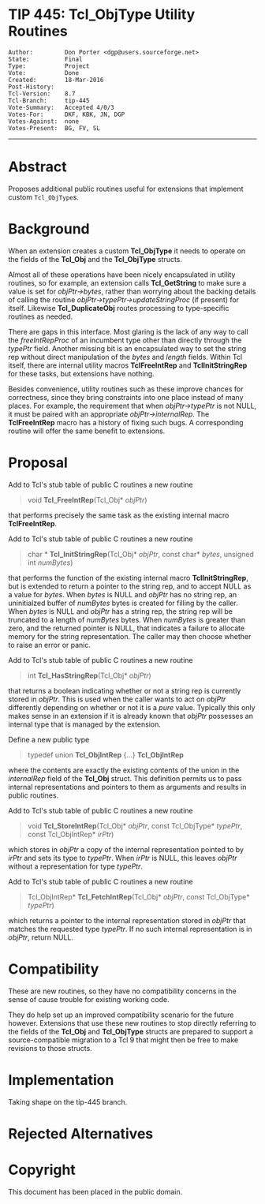# TIP 445: Tcl_ObjType Utility Routines
	Author:         Don Porter <dgp@users.sourceforge.net>
	State:          Final
	Type:           Project
	Vote:           Done
	Created:        18-Mar-2016
	Post-History:   
	Tcl-Version:	8.7
	Tcl-Branch:     tip-445
	Vote-Summary:   Accepted 4/0/3
	Votes-For:      DKF, KBK, JN, DGP
	Votes-Against:  none
	Votes-Present:  BG, FV, SL
-----

# Abstract

Proposes additional public routines useful for extensions that implement
custom `Tcl_ObjType`s.

# Background

When an extension creates a custom **Tcl\_ObjType** it needs to operate
on the fields of the **Tcl\_Obj** and the **Tcl\_ObjType** structs.

Almost all of these operations have been nicely encapsulated in utility
routines, so for example, an extension calls **Tcl\_GetString** to make
sure a value is set for _objPtr->bytes_, rather than worrying about the
backing details of calling the routine _objPtr->typePtr->updateStringProc_
\(if present\) for itself.  Likewise **Tcl\_DuplicateObj** routes
processing to type-specific routines as needed.

There are gaps in this interface.  Most glaring is the lack of any way
to call the _freeIntRepProc_ of an incumbent type other than directly
through the _typePtr_ field.  Another missing bit is an encapsulated way
to set the string rep without direct manipulation of the _bytes_
and _length_ fields.  Within Tcl itself, there are internal utility
macros **TclFreeIntRep** and **TclInitStringRep** for these tasks,
but extensions have nothing.

Besides convenience, utility routines such as these improve chances
for correctness, since they bring constraints into one place instead of
many places.  For example, the requirement that when _objPtr->typePtr_
is not NULL, it must be paired with an appropriate _objPtr->internalRep_.
The **TclFreeIntRep** macro has a history of fixing such bugs.  A
corresponding routine will offer the same benefit to extensions.

# Proposal

Add to Tcl's stub table of public C routines a new routine

 > void **Tcl\_FreeIntRep**\(Tcl\_Obj\* _objPtr_\)

that performs precisely the same task as the existing internal
macro **TclFreeIntRep**.

Add to Tcl's stub table of public C routines a new routine 

 > char \* **Tcl\_InitStringRep**\(Tcl\_Obj\* _objPtr_, const char\* _bytes_, unsigned int _numBytes_\)

that performs the function of the existing internal
macro **TclInitStringRep**, but is extended to return a pointer to the
string rep, and to accept NULL as a value for _bytes_.  When _bytes_ is
NULL and _objPtr_ has no string rep, an uninitialzed buffer
of _numBytes_ bytes is created for filling by the caller.
When _bytes_ is NULL and _objPtr_ has a string rep, the string rep will
be truncated to a length of _numBytes_ bytes.  When _numBytes_ is 
greater than zero, and the returned pointer is NULL, that indicates a
failure to allocate memory for the string representation.  The caller
may then choose whether to raise an error or panic.

Add to Tcl's stub table of public C routines a new routine 

 > int **Tcl\_HasStringRep**\(Tcl\_Obj\* _objPtr_\)

that returns a boolean indicating whether or not a string rep
is currently stored in _objPtr_.  This is used when the caller
wants to act on _objPtr_ differently depending on whether or
not it is a _pure_ value.  Typically this only makes sense in
an extension if it is already known that _objPtr_ possesses
an internal type that is managed by the extension.

Define a new public type

 > typedef union **Tcl\_ObjIntRep** \{...\} **Tcl\_ObjIntRep**

where the contents are exactly the existing contents of the union
in the _internalRep_ field of the **Tcl\_Obj** struct.  This definition
permits us to pass internal representations and pointers to them as
arguments and results in public routines.

Add to Tcl's stub table of public C routines a new routine 

 > void **Tcl\_StoreIntRep**\(Tcl\_Obj\* _objPtr_, const Tcl\_ObjType\* _typePtr_, const Tcl\_ObjIntRep\* _irPtr_\)

which stores in _objPtr_ a copy of the internal representation pointed
to by _irPtr_ and sets its type to _typePtr_.  When _irPtr_ is NULL,
this leaves _objPtr_ without a representation for type _typePtr_.

Add to Tcl's stub table of public C routines a new routine 

 > Tcl\_ObjIntRep\* **Tcl\_FetchIntRep**\(Tcl\_Obj\* _objPtr_, const Tcl\_ObjType\* _typePtr_\)

which returns a pointer to the internal representation stored
in _objPtr_ that matches the requested type _typePtr_.  If no such
internal representation is in _objPtr_, return NULL.

# Compatibility

These are new routines, so they have no compatibility concerns in the sense of cause trouble for existing working code.

They do help set up an improved compatibility scenario for the future however.  Extensions that use these new routines to stop directly referring to the fields of the **Tcl\_Obj** and **Tcl\_ObjType** structs are prepared to support a source-compatible migration to a Tcl 9 that might then be free to make revisions to those structs.

# Implementation

Taking shape on the tip-445 branch.

# Rejected Alternatives

# Copyright

This document has been placed in the public domain.

